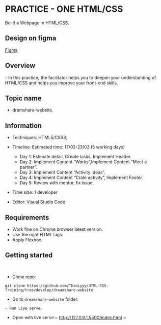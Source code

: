 # PRACTICE - ONE HTML/CSS 
Build a Webpage in HTML/CSS.
​
## Design on figma
[Figma](https://www.figma.com/file/adbrgIeRgwEIbmDezkuQTH8D/dreamshare-website-template-areto?node-id=0%3A2)
​
## Overview 
​- In this practice, the facilitator helps you to deepen your understanding of HTML/CSS and helps you improve your front-end skills.

## Topic name
- dramshare-website.
## Information 

- Techniques: HTML5/CSS3,
​
- Timeline: 
  Estimated time: 17/03-23/03 (5 working days)

    + Day 1: Estimate detail, Create tasks, Implement Header.
    + Day 2: Implement Content “Works”,Implement Content “Meet a partner”.
    + Day 3: Implement Content “Activity ideas”.
    + Day 4: Implement Content “Crate activity”, Implement Footer.
    + Day 5: Review with mentor, fix issue.
​
- Time size: 1 developer
​
- Editor: Visual Studio Code
​
## Requirements
- Work fine on Chrome browser latest version.
- Use the right HTML tags.
- Apply Flexbox.
​
## Getting started
​
- Clone repo:
~~~
git clone https://github.com/ThaoLyyy/HTML-CSS-Training/tree/develop/dreamshare-website
~~~
- Go to `dreamshare-website` folder:
~~~
- Run Live serve
~~~
- Open with live serve ~ http://127.0.0.1:5500/index.html ~
~~~
